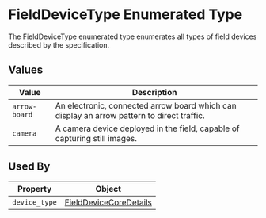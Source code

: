 # FieldDeviceType Enumerated Type
The FieldDeviceType enumerated type enumerates all types of field devices described by the specification.

## Values
Value | Description
--- | ---
`arrow-board` | An electronic, connected arrow board which can display an arrow pattern to direct traffic.
`camera` | A camera device deployed in the field, capable of capturing still images.

## Used By
Property | Object
--- | ---
`device_type` | [FieldDeviceCoreDetails](/spec-content/objects/FieldDeviceCoreDetails.md)